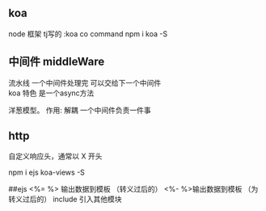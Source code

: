 ## koa 
node 框架
tj写的 :koa co command
npm i koa -S

## 中间件  middleWare
流水线
一个中间件处理完  可以交给下一个中间件  
koa 特色
是一个async方法

洋葱模型。
作用: 解耦  一个中间件负责一件事
## http
自定义响应头，通常以 X  开头

npm i ejs koa-views -S

##ejs 
<%= %> 输出数据到模板 （转义过后的）
<%- %>输出数据到模板  （为转义过后的）
include 引入其他模块